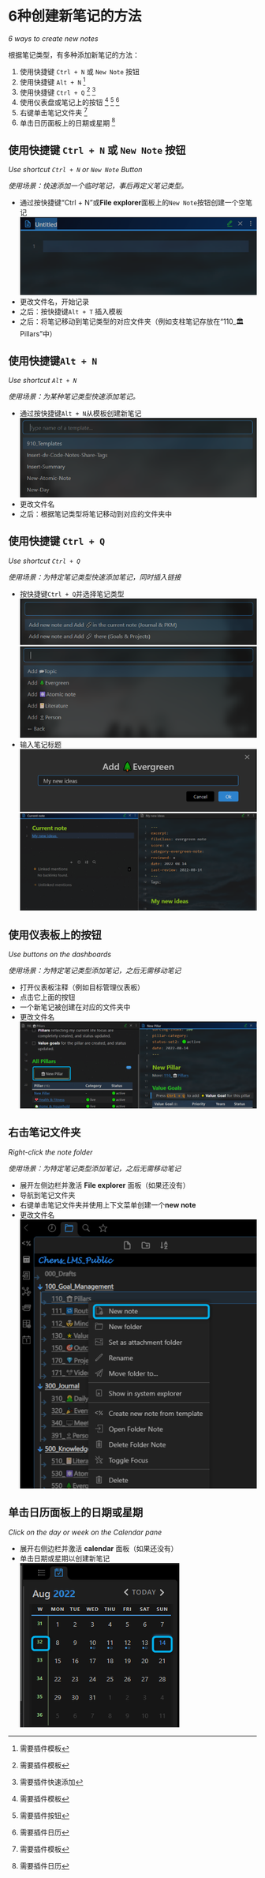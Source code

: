 # 6种创建新笔记的方法
*6 ways to create new notes*

根据笔记类型，有多种添加新笔记的方法：

1. 使用快捷键 `Ctrl + N` 或 `New Note` 按钮
2. 使用快捷键 `Alt + N` [^1]
3. 使用快捷键 `Ctrl + Q` [^1] [^4]
4. 使用仪表盘或笔记上的按钮 [^1] [^2] [^3]
5. 右键单击笔记文件夹 [^1]
6. 单击日历面板上的日期或星期 [^3]


[^1]: 需要插件模板
[^2]: 需要插件按钮
[^3]: 需要插件日历

[^4]: 需要插件快速添加

## 使用快捷键 `Ctrl + N` 或 ``New Note`` 按钮
*Use shortcut `Ctrl + N` or ``New Note`` Button*

*使用场景：快速添加一个临时笔记，事后再定义笔记类型。*

- 通过按快捷键“Ctrl + N”或**File explorer**面板上的``New Note``按钮创建一个空笔记  
  ![image-20220814141836327](images/image-20220814143406015.png)
- 更改文件名，开始记录
- 之后：按快捷键`Alt + T` 插入模板
- 之后：将笔记移动到笔记类型的对应文件夹（例如支柱笔记存放在“110_🏛Pillars”中）

## 使用快捷键`Alt + N`
*Use shortcut `Alt + N`* 

*使用场景：为某种笔记类型快速添加笔记。*

- 通过按快捷键`Alt + N`从模板创建新笔记  
  ![image-20220814143054639](images/image-20220814143054639.png)
- 更改文件名
- 之后：根据笔记类型将笔记移动到对应的文件夹中

## 使用快捷键 `Ctrl + Q`
*Use shortcut `Ctrl + Q`*

*使用场景：为特定笔记类型快速添加笔记，同时插入链接*

- 按快捷键`Ctrl + Q`并选择笔记类型  
  ![image-20220814142129416](images/image-20220814142129416.png)
  ![image-20220814142156057](images/image-20220814142156057.png)
- 输入笔记标题  
  ![image-20220814142413943](images/image-20220814142413943.png)
  ![image-20220814142531329](images/image-20220814142531329.png)

## 使用仪表板上的按钮
*Use buttons on the dashboards*

*使用场景：为特定笔记类型添加笔记，之后无需移动笔记*

- 打开仪表板注释（例如目标管理仪表板）
- 点击它上面的按钮
- 一个新笔记被创建在对应的文件夹中
- 更改文件名  
![image-20220814142746273](images/image-20220814142746273.png)

## 右击笔记文件夹
*Right-click the note folder*

*使用场景：为特定笔记类型添加笔记，之后无需移动笔记*

- 展开左侧边栏并激活 **File explorer** 面板（如果还没有）
- 导航到笔记文件夹
- 右键单击笔记文件夹并使用上下文菜单创建一个**new note**
- 更改文件名  
![image-20220814142854247](images/image-20220814142854247.png)

## 单击日历面板上的日期或星期
*Click on the day or week on the Calendar pane*

- 展开右侧边栏并激活 **calendar** 面板（如果还没有）
- 单击日期或星期以创建新笔记  
![image-20220814142948982](images/image-20220814142948982.png)